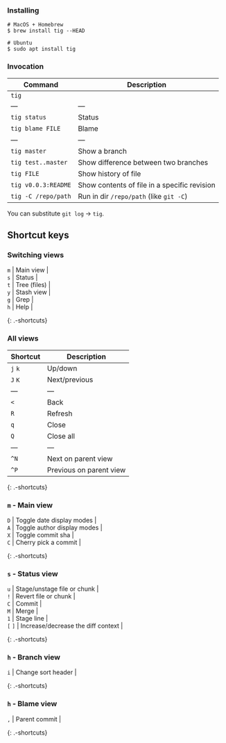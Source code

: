 ### Installing

    # MacOS + Homebrew
    $ brew install tig --HEAD

    # Ubuntu
    $ sudo apt install tig

### Invocation

<table><thead><tr class="header"><th>Command</th><th>Description</th></tr></thead><tbody><tr class="odd"><td><code>tig</code></td><td></td></tr><tr class="even"><td>—</td><td>—</td></tr><tr class="odd"><td><code>tig status</code></td><td>Status</td></tr><tr class="even"><td><code>tig blame FILE</code></td><td>Blame</td></tr><tr class="odd"><td>—</td><td>—</td></tr><tr class="even"><td><code>tig master</code></td><td>Show a branch</td></tr><tr class="odd"><td><code>tig test..master</code></td><td>Show difference between two branches</td></tr><tr class="even"><td><code>tig FILE</code></td><td>Show history of file</td></tr><tr class="odd"><td><code>tig v0.0.3:README</code></td><td>Show contents of file in a specific revision</td></tr><tr class="even"><td><code>tig -C /repo/path</code></td><td>Run in dir <code>/repo/path</code> (like <code>git -C</code>)</td></tr></tbody></table>

You can substitute `git log` → `tig`.

Shortcut keys
-------------

### Switching views

`m` | Main view |  
`s` | Status |  
`t` | Tree (files) |  
`y` | Stash view |  
`g` | Grep |  
`h` | Help |

{: .-shortcuts}

### All views

<table><thead><tr class="header"><th>Shortcut</th><th>Description</th></tr></thead><tbody><tr class="odd"><td><code>j</code> <code>k</code></td><td>Up/down</td></tr><tr class="even"><td><code>J</code> <code>K</code></td><td>Next/previous</td></tr><tr class="odd"><td>—</td><td>—</td></tr><tr class="even"><td><code>&lt;</code></td><td>Back</td></tr><tr class="odd"><td><code>R</code></td><td>Refresh</td></tr><tr class="even"><td><code>q</code></td><td>Close</td></tr><tr class="odd"><td><code>Q</code></td><td>Close all</td></tr><tr class="even"><td>—</td><td>—</td></tr><tr class="odd"><td><code>^N</code></td><td>Next on parent view</td></tr><tr class="even"><td><code>^P</code></td><td>Previous on parent view</td></tr></tbody></table>

{: .-shortcuts}

### `m` - Main view

`D` | Toggle date display modes |  
`A` | Toggle author display modes |  
`X` | Toggle commit sha |  
`C` | Cherry pick a commit |

{: .-shortcuts}

### `s` - Status view

`u` | Stage/unstage file or chunk |  
`!` | Revert file or chunk |  
`C` | Commit |  
`M` | Merge |  
`1` | Stage line |  
`[` `]` | Increase/decrease the diff context |

{: .-shortcuts}

### `h` - Branch view

`i` | Change sort header |

{: .-shortcuts}

### `h` - Blame view

`,` | Parent commit |

{: .-shortcuts}
